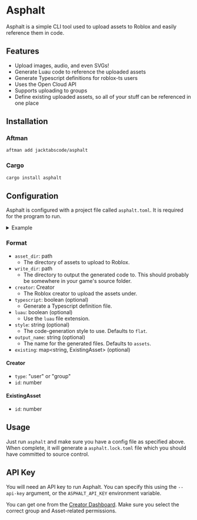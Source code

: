 # Asphalt

Asphalt is a simple CLI tool used to upload assets to Roblox and easily reference them in code.

## Features

-   Upload images, audio, and even SVGs!
-   Generate Luau code to reference the uploaded assets
-   Generate Typescript definitions for roblox-ts users
-   Uses the Open Cloud API
-   Supports uploading to groups
-   Define existing uploaded assets, so all of your stuff can be referenced in one place

## Installation

### Aftman

```sh
aftman add jacktabscode/asphalt
```

### Cargo

```sh
cargo install asphalt
```

## Configuration

Asphalt is configured with a project file called `asphalt.toml`. It is required for the program to run.

<details>
<summary>Example</summary>

```toml
asset_dir = "test/"
write_dir = "output/"
typescript = true
luau = true
tarmac = true

[creator]
type = "user"
id = 9670971

[existing]
"test/some_sound_on_roblox.ogg" = { id = 123456789 }
"test/some_image_on_roblox.png" = { id = 987654321 }
```

</details>

### Format

-   `asset_dir`: path
    -   The directory of assets to upload to Roblox.
-   `write_dir`: path
    -   The directory to output the generated code to. This should probably be somewhere in your game's source folder.
-   `creator`: Creator
    -   The Roblox creator to upload the assets under.
-   `typescript`: boolean (optional)
    -   Generate a Typescript definition file.
-   `luau`: boolean (optional)
    -   Use the `luau` file extension.
-   `style`: string (optional)
    -   The code-generation style to use. Defaults to `flat`.
-   `output_name`: string (optional)
    -   The name for the generated files. Defaults to `assets`.
-   `existing`: map<string, ExistingAsset> (optional)

#### Creator

-   `type`: "user" or "group"
-   `id`: number

#### ExistingAsset

-   `id`: number

## Usage

Just run `asphalt` and make sure you have a config file as specified above. When complete, it will generate a `asphalt.lock.toml` file which you should have committed to source control.

## API Key

You will need an API key to run Asphalt. You can specify this using the `--api-key` argument, or the `ASPHALT_API_KEY` environment variable.

You can get one from the [Creator Dashboard](https://create.roblox.com/dashboard/credentials). Make sure you select the correct group and Asset-related permissions.

